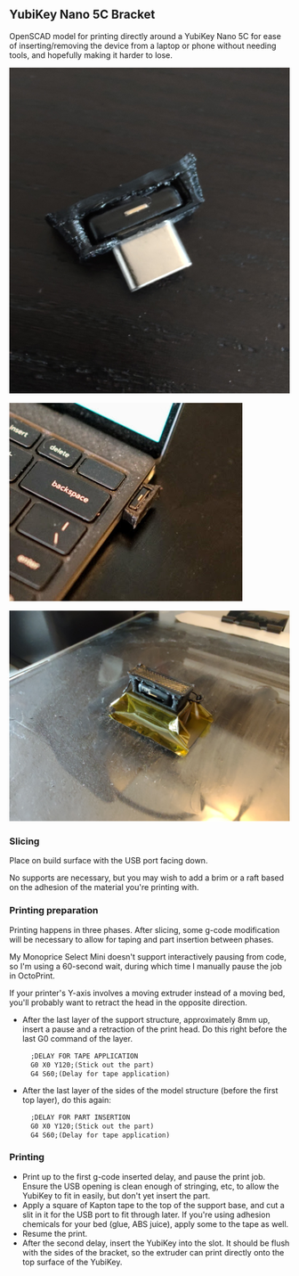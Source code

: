 ## YubiKey Nano 5C Bracket

OpenSCAD model for printing directly around a YubiKey Nano 5C for ease of inserting/removing the device from a laptop or phone without needing tools, and hopefully making it harder to lose.

![pic2](pic2.jpg)



![pic1](pic1.jpg)



![pic3](pic3.jpg)

### Slicing

Place on build surface with the USB port facing down.

No supports are necessary, but you may wish to add a brim or a raft based on the adhesion of the material you're printing with.

### Printing preparation

Printing happens in three phases. After slicing, some g-code modification will be necessary to allow for taping and part insertion between phases.

My Monoprice Select Mini doesn't support interactively pausing from code, so I'm using a 60-second wait, during which time I manually pause the job in OctoPrint.

If your printer's Y-axis involves a moving extruder instead of a moving bed, you'll probably want to retract the head in the opposite direction.

* After the last layer of the support structure, approximately 8mm up, insert a pause and a retraction of the print head. Do this right before the last G0 command of the layer.

		;DELAY FOR TAPE APPLICATION
		G0 X0 Y120;(Stick out the part)
		G4 S60;(Delay for tape application)

* After the last layer of the sides of the model structure (before the first top layer), do this again:

		;DELAY FOR PART INSERTION
		G0 X0 Y120;(Stick out the part)
		G4 S60;(Delay for tape application)


### Printing

* Print up to the first g-code inserted delay, and pause the print job. Ensure the USB opening is clean enough of stringing, etc, to allow the YubiKey to fit in easily, but don't yet insert the part.
* Apply a square of Kapton tape to the top of the support base, and cut a slit in it for the USB port to fit through later. If you're using adhesion chemicals for your bed (glue, ABS juice), apply some to the tape as well.
* Resume the print.
* After the second delay, insert the YubiKey into the slot. It should be flush with the sides of the bracket, so the extruder can print directly onto the top surface of the YubiKey.